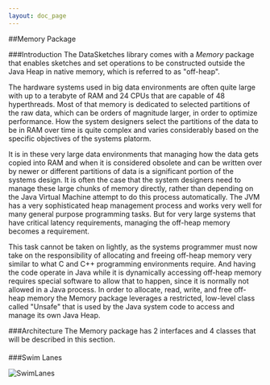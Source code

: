 ```yaml
---
layout: doc_page
---
```


##Memory Package

###Introduction
The DataSketches library comes with a <i>Memory</i> package that enables sketches and set operations 
to be constructed outside the Java Heap in native memory, which is referred to as "off-heap". 

The hardware systems used in big data environments are often quite large with up to a terabyte 
of RAM and 24 CPUs that are capable of 48 hyperthreads. 
Most of that memory is dedicated to selected partitions of the raw data, which can be orders of 
magnitude larger, in order to optimize performance. 
How the system designers select the partitions of the data to be in RAM over time is quite complex 
and varies considerably based on the specific objectives of the systems platorm. 

It is in these very large data environments that managing how the data gets copied into RAM and 
when it is considered obsolete and can be written 
over by newer or different partitions of data is a significant portion of the systems design. 
It is often the case that the system designers need to manage these large chunks of memory directly, 
rather than depending on the Java Virtual Machine attempt to do this process automatically. 
The JVM has a very sophisticated heap management process and works very well for many general purpose programming tasks. 
But for very large systems that have critical latency requirements, managing the off-heap memory becomes a requirement.

This task cannot be taken on lightly, as the systems programmer must now take on the responsibility of 
allocating and freeing off-heap memory very similar to what C and C++ programming environments require. 
And having the code operate in Java while it is dynamically accessing off-heap memory requires special 
software to allow that to happen, since it is normally not allowed in a Java process.
In order to allocate, read, write, and free off-heap memory the Memory package leverages a restricted, 
low-level class called "Unsafe" that is used by the Java system code to access and manage its own Java Heap. 

###Architecture
The Memory package has 2 interfaces and 4 classes that will be described in this section.

####

###Swim Lanes

<img class="doc-img-full" src="{{site.docs_img_dir}}SwimLanes.png" alt="SwimLanes" />


